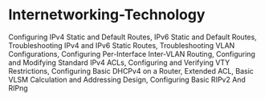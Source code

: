 # Internetworking-Technology
Configuring IPv4 Static and Default Routes, IPv6 Static and Default Routes, Troubleshooting IPv4 and IPv6 Static Routes, Troubleshooting VLAN Configurations, Configuring Per-Interface Inter-VLAN Routing, Configuring and Modifying Standard IPv4 ACLs, Configuring and Verifying VTY Restrictions, Configuring Basic DHCPv4 on a Router, Extended ACL, Basic VLSM Calculation and Addressing Design, Configuring Basic RIPv2 And RIPng
